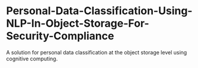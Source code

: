 # Personal-Data-Classification-Using-NLP-In-Object-Storage-For-Security-Compliance
A solution for personal data classification at the object storage level using cognitive computing.
